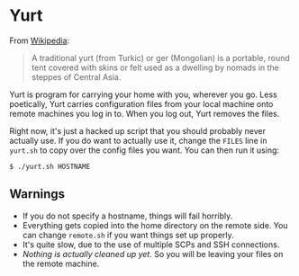 # Yurt

From [Wikipedia](http://en.wikipedia.org/wiki/Yurt):

> A traditional yurt (from Turkic) or ger (Mongolian) is a portable, round tent
> covered with skins or felt used as a dwelling by nomads in the steppes of
> Central Asia.

Yurt is program for carrying your home with you, wherever you go. Less
poetically, Yurt carries configuration files from your local machine onto remote
machines you log in to. When you log out, Yurt removes the files.

Right now, it's just a hacked up script that you should probably never actually
use. If you do want to actually use it, change the `FILES` line in `yurt.sh` to
copy over the config files you want. You can then run it using:

    $ ./yurt.sh HOSTNAME

## Warnings

+ If you do not specify a hostname, things will fail horribly.
+ Everything gets copied into the home directory on the remote side. You can
  change `remote.sh` if you want things set up properly.
+ It's quite slow, due to the use of multiple SCPs and SSH connections.
+ *Nothing is actually cleaned up yet*. So you will be leaving your files on the
  remote machine.
